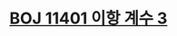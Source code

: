 # [BOJ 11401 이항 계수 3](https://www.acmicpc.net/problem/11401)
<!--tags: combinatorics, exponentiation by squaring, fermat's little thm, math, modular multiplicative inverse, number theory-->
